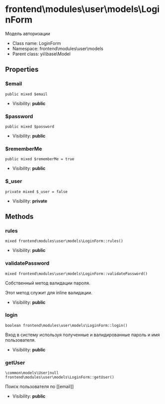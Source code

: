 frontend\modules\user\models\LoginForm
===============

Модель авторизации




* Class name: LoginForm
* Namespace: frontend\modules\user\models
* Parent class: yii\base\Model





Properties
----------


### $email

    public mixed $email





* Visibility: **public**


### $password

    public mixed $password





* Visibility: **public**


### $rememberMe

    public mixed $rememberMe = true





* Visibility: **public**


### $_user

    private mixed $_user = false





* Visibility: **private**


Methods
-------


### rules

    mixed frontend\modules\user\models\LoginForm::rules()





* Visibility: **public**




### validatePassword

    mixed frontend\modules\user\models\LoginForm::validatePassword()

Собственный метод валидации пароля.

Этот метод служит для inline валидации.

* Visibility: **public**




### login

    boolean frontend\modules\user\models\LoginForm::login()

Вход в систему используя полученные и валидированные пароль и имя пользователя.



* Visibility: **public**




### getUser

    \common\models\User|null frontend\modules\user\models\LoginForm::getUser()

Поиск пользователя по [[email]]



* Visibility: **public**


